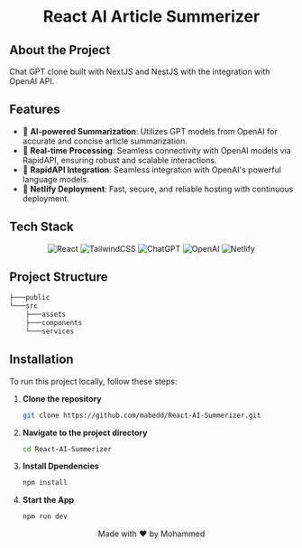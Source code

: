 # <div align="center">React AI Article Summerizer</div>

## About the Project

Chat GPT clone built with NextJS and NestJS with the integration with OpenAI API.

## Features

- 🤖 **AI-powered Summarization**: Utilizes GPT models from OpenAI for accurate and concise article summarization.
- 📘 **Real-time Processing**: Seamless connectivity with OpenAI models via RapidAPI, ensuring robust and scalable interactions.
- 🧩 **RapidAPI Integration**: Seamless integration with OpenAI's powerful language models.
- 🚀 **Netlify Deployment**: Fast, secure, and reliable hosting with continuous deployment.

## Tech Stack

<div align="center">
  
![React](https://img.shields.io/badge/react-%2320232a.svg?style=for-the-badge&logo=react&logoColor=%2361DAFB)
![TailwindCSS](https://img.shields.io/badge/tailwindcss-%2338B2AC.svg?style=for-the-badge&logo=tailwind-css&logoColor=white)
![ChatGPT](https://img.shields.io/badge/chatGPT-74aa9c?logo=openai&logoColor=white)
![OpenAI](https://shields.io/badge/-OpenAI-93f6ef?logo=openai)
![Netlify](https://img.shields.io/badge/netlify-%23000000.svg?style=for-the-badge&logo=netlify&logoColor=#00C7B7)

</div>

## Project Structure
```bash
├───public
└───src
    ├───assets
    ├───components
    └───services
```

## Installation
To run this project locally, follow these steps:

1. **Clone the repository**
   ```bash
   git clone https://github.com/mabedd/React-AI-Summerizer.git

2. **Navigate to the project directory**
   ```bash
   cd React-AI-Summerizer

3. **Install Dpendencies**
   ```bash
   npm install

 4. **Start the App**
     ```bash
     npm run dev
    ```


<div align="center">
  <p>Made with ❤️ by Mohammed</p>
</div>
